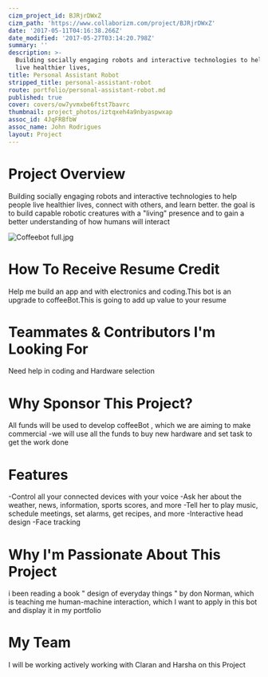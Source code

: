 ```yaml
---
cizm_project_id: BJRjrDWxZ
cizm_path: 'https://www.collaborizm.com/project/BJRjrDWxZ'
date: '2017-05-11T04:16:38.266Z'
date_modified: '2017-05-27T03:14:20.798Z'
summary: ''
description: >-
  Building socially engaging robots and interactive technologies to help people
  live healthier lives,
title: Personal Assistant Robot
stripped_title: personal-assistant-robot
route: portfolio/personal-assistant-robot.md
published: true
cover: covers/ow7yvmxbe6ftst7bavrc
thumbnail: project_photos/iztqxeh4a9nbyaspwxap
assoc_id: 4JqFRBfbW
assoc_name: John Rodrigues
layout: Project
---
```

# Project Overview

Building socially engaging robots and interactive technologies to help people live healthier lives, connect with others, and learn better.
 the goal is to build capable robotic creatures with a "living" presence and to gain a better understanding of how humans will interact 


![Coffeebot full.jpg](czm://yauilpeus1xrotxnq86x)
# How To Receive Resume Credit

Help me build an app and with electronics and coding.This bot is an upgrade to coffeeBot.This is going to add up value to your resume 

# Teammates & Contributors I'm Looking For

Need help in coding and Hardware selection 

# Why Sponsor This Project?

All funds will be used to develop coffeeBot , which we are aiming to make commercial 
-we will use all the funds to buy new hardware and set  task to get the work done 
# Features 
-Control all your connected devices with your voice
-Ask her about the weather, news, information, sports scores, and more
-Tell her to play music, schedule meetings, set alarms, get recipes, and more
-Interactive head design
-Face tracking


# Why I'm Passionate About This Project
i been reading a book " design of everyday things " by don Norman, which is teaching me human-machine interaction, which I want to apply in this bot and display it in my portfolio 


# My  Team 
I will be working actively working with Claran and Harsha on this Project 



